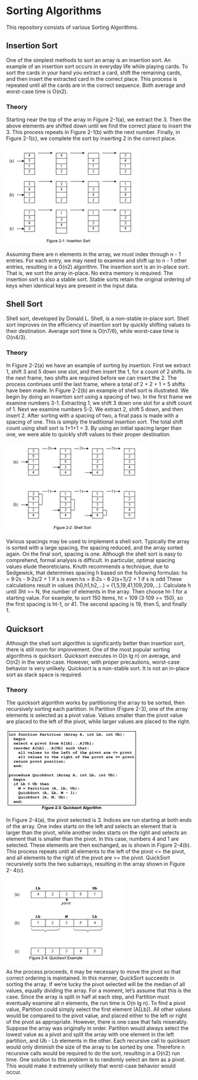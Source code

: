 # Sorting Algorithms

This repository consists of various Sorting Algorithms.

## Insertion Sort

One of the simplest methods to sort an array is an insertion sort. An example of an insertion sort
occurs in everyday life while playing cards. To sort the cards in your hand you extract a card, shift
the remaining cards, and then insert the extracted card in the correct place. This process is
repeated until all the cards are in the correct sequence. Both average and worst-case time is O(n2). 

### Theory
Starting near the top of the array in Figure 2-1(a), we extract the 3. Then the above elements are
shifted down until we find the correct place to insert the 3. This process repeats in Figure 2-1(b)
with the next number. Finally, in Figure 2-1(c), we complete the sort by inserting 2 in the correct
place. 

![screenshot_1](https://github.com/sambhav228/Data_Structure_Algorithm/blob/master/Sorting%20Algorithms/insert1.jpg)

Assuming there are n elements in the array, we must index through n - 1 entries. For each entry,
we may need to examine and shift up to n - 1 other entries, resulting in a O(n2) algorithm. The
insertion sort is an in-place sort. That is, we sort the array in-place. No extra memory is required.
The insertion sort is also a stable sort. Stable sorts retain the original ordering of keys when identical
keys are present in the input data. 

## Shell Sort

Shell sort, developed by Donald L. Shell, is a non-stable in-place sort. Shell sort improves on the
efficiency of insertion sort by quickly shifting values to their destination. Average sort time is O(n7/6),
while worst-case time is O(n4/3). 

### Theory
In Figure 2-2(a) we have an example of sorting by insertion. First we extract 1, shift 3 and 5 down
one slot, and then insert the 1, for a count of 2 shifts. In the next frame, two shifts are required
before we can insert the 2. The process continues until the last frame, where a total of 2 + 2 + 1 =
5 shifts have been made.
In Figure 2-2(b) an example of shell sort is illustrated. We begin by doing an insertion sort using a
spacing of two. In the first frame we examine numbers 3-1. Extracting 1, we shift 3 down one slot
for a shift count of 1. Next we examine numbers 5-2. We extract 2, shift 5 down, and then insert 2.
After sorting with a spacing of two, a final pass is made with a spacing of one. This is simply the
traditional insertion sort. The total shift count using shell sort is 1+1+1 = 3. By using an initial spacing
larger than one, we were able to quickly shift values to their proper destination. 

![screenshot_2](https://github.com/sambhav228/Data_Structure_Algorithm/blob/master/Sorting%20Algorithms/shell1.jpg)

Various spacings may be used to implement a shell sort. Typically the array is sorted with a large
spacing, the spacing reduced, and the array sorted again. On the final sort, spacing is one. Although
the shell sort is easy to comprehend, formal analysis is difficult. In particular, optimal spacing values
elude theoreticians. Knuth recommends a technique, due to Sedgewick, that determines spacing
h based on the following formulas:
hs = 9·2s - 9·2s/2 + 1 if s is even
hs = 8·2s - 6·2(s+1)/2 + 1 if s is odd
These calculations result in values (h0,h1,h2,…) = (1,5,19,41,109,209,…). Calculate h until 3ht >=
N, the number of elements in the array. Then choose ht-1 for a starting value. For example, to sort
150 items, ht = 109 (3·109 >= 150), so the first spacing is ht-1, or 41. The second spacing is 19,
then 5, and finally 1. 

## Quicksort

Although the shell sort algorithm is significantly better than insertion sort, there is still room for
improvement. One of the most popular sorting algorithms is quicksort. Quicksort executes in
O(n lg n) on average, and O(n2) in the worst-case. However, with proper precautions, worst-case
behavior is very unlikely. Quicksort is a non-stable sort. It is not an in-place sort as stack space is
required. 

### Theory
The quicksort algorithm works by partitioning the array to be sorted, then recursively sorting each
partition. In Partition (Figure 2-3), one of the array elements is selected as a pivot value. Values
smaller than the pivot value are placed to the left of the pivot, while larger values are placed to the
right.

![screenshot_3](https://github.com/sambhav228/Data_Structure_Algorithm/blob/master/Sorting%20Algorithms/quick1.jpg)

In Figure 2-4(a), the pivot selected is 3. Indices are run starting at both ends of the array. One index
starts on the left and selects an element that is larger than the pivot, while another index starts on
the right and selects an element that is smaller than the pivot. In this case, numbers 4 and 1 are
selected. These elements are then exchanged, as is shown in Figure 2-4(b). This process repeats
until all elements to the left of the pivot <= the pivot, and all elements to the right of the pivot are >=
the pivot. QuickSort recursively sorts the two subarrays, resulting in the array shown in Figure 2-
4(c). 

![screenshot_4](https://github.com/sambhav228/Data_Structure_Algorithm/blob/master/Sorting%20Algorithms/quick2.jpg)

As the process proceeds, it may be necessary to move the pivot so that correct ordering is
maintained. In this manner, QuickSort succeeds in sorting the array. If we’re lucky the pivot selected
will be the median of all values, equally dividing the array. For a moment, let’s assume that this is
the case. Since the array is split in half at each step, and Partition must eventually examine all n
elements, the run time is O(n lg n).
To find a pivot value, Partition could simply select the first element (A[Lb]). All other values would
be compared to the pivot value, and placed either to the left or right of the pivot as appropriate.
However, there is one case that fails miserably. Suppose the array was originally in order. Partition
would always select the lowest value as a pivot and split the array with one element in the left
partition, and Ub - Lb elements in the other. Each recursive call to quicksort would only diminish
the size of the array to be sorted by one. Therefore n recursive calls would be required to do the
sort, resulting in a O(n2) run time. One solution to this problem is to randomly select an item as a
pivot. This would make it extremely unlikely that worst-case behavior would occur. 
